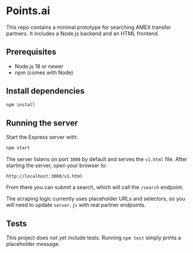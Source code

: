 # Points.ai

This repo contains a minimal prototype for searching AMEX transfer partners. It includes a Node.js backend and an HTML frontend.

## Prerequisites

- Node.js 18 or newer
- npm (comes with Node)

## Install dependencies

```bash
npm install
```

## Running the server

Start the Express server with:

```bash
npm start
```

The server listens on port `3000` by default and serves the `v1.html` file. After starting the server, open your browser to:

```
http://localhost:3000/v1.html
```

From there you can submit a search, which will call the `/search` endpoint.

The scraping logic currently uses placeholder URLs and selectors, so you will need to update `server.js` with real partner endpoints.

## Tests

This project does not yet include tests. Running `npm test` simply prints a placeholder message.

